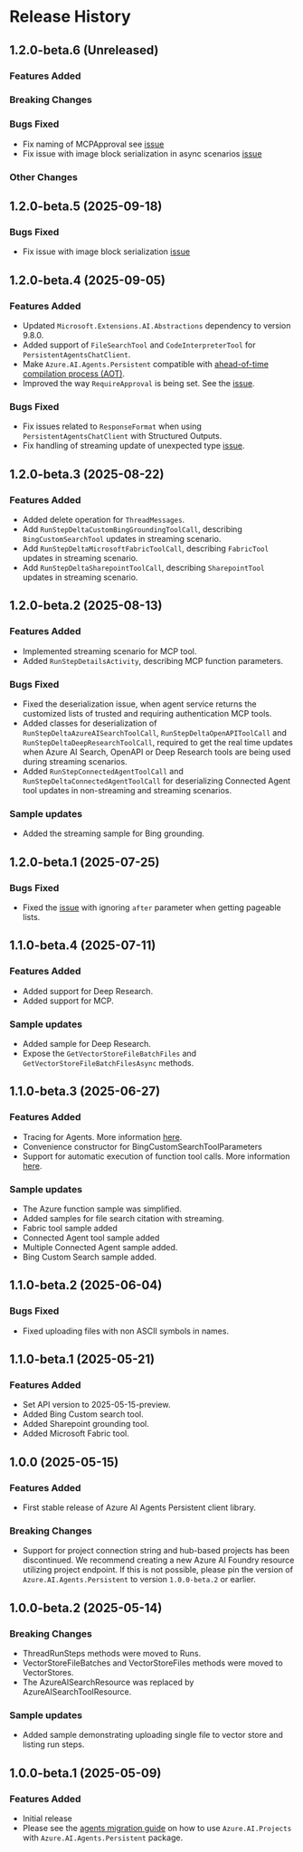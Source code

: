 # Release History

## 1.2.0-beta.6 (Unreleased)

### Features Added

### Breaking Changes

### Bugs Fixed
- Fix naming of MCPApproval see [issue](https://github.com/Azure/azure-sdk-for-net/issues/53000)
- Fix issue with image block serialization in async scenarios [issue](https://github.com/Azure/azure-sdk-for-net/issues/52671)

### Other Changes

## 1.2.0-beta.5 (2025-09-18)

### Bugs Fixed
- Fix issue with image block serialization [issue](https://github.com/Azure/azure-sdk-for-net/issues/52571)

## 1.2.0-beta.4 (2025-09-05)

### Features Added
- Updated `Microsoft.Extensions.AI.Abstractions` dependency to version 9.8.0.
- Added support of `FileSearchTool` and `CodeInterpreterTool` for `PersistentAgentsChatClient`.
- Make `Azure.AI.Agents.Persistent` compatible with [ahead-of-time compilation process (AOT)](https://learn.microsoft.com/aspnet/core/fundamentals/native-aot).
- Improved the way `RequireApproval` is being set. See the [issue](https://github.com/Azure/azure-sdk-for-net/issues/52213).

### Bugs Fixed
- Fix issues related to `ResponseFormat` when using `PersistentAgentsChatClient` with Structured Outputs.
- Fix handling of streaming update of unexpected type [issue](https://github.com/Azure/azure-sdk-for-net/issues/52407).

## 1.2.0-beta.3 (2025-08-22)

### Features Added
- Added delete operation for `ThreadMessages`.
- Add `RunStepDeltaCustomBingGroundingToolCall`, describing `BingCustomSearchTool` updates in streaming scenario.
- Add `RunStepDeltaMicrosoftFabricToolCall`, describing `FabricTool` updates in streaming scenario.
- Add `RunStepDeltaSharepointToolCall`, describing `SharepointTool` updates in streaming scenario.

## 1.2.0-beta.2 (2025-08-13)

### Features Added

- Implemented streaming scenario for MCP tool.
- Added `RunStepDetailsActivity`, describing MCP function parameters.

### Bugs Fixed

- Fixed the deserialization issue, when agent service returns the customized lists of trusted and requiring authentication MCP tools.
- Added classes for deserialization of `RunStepDeltaAzureAISearchToolCall`, `RunStepDeltaOpenAPIToolCall` and `RunStepDeltaDeepResearchToolCall`, required to get the real time updates when Azure AI Search, OpenAPI or Deep Research tools are being used during streaming scenarios.
- Added `RunStepConnectedAgentToolCall` and `RunStepDeltaConnectedAgentToolCall` for deserializing Connected Agent tool updates in non-streaming and streaming scenarios.

### Sample updates

- Added the streaming sample for Bing grounding.

## 1.2.0-beta.1 (2025-07-25)

### Bugs Fixed

- Fixed the [issue](https://github.com/Azure/azure-sdk-for-net/issues/51342) with ignoring `after` parameter when getting pageable lists.

## 1.1.0-beta.4 (2025-07-11)

### Features Added

- Added support for Deep Research.
- Added support for MCP.

### Sample updates

- Added sample for Deep Research.
- Expose the `GetVectorStoreFileBatchFiles` and `GetVectorStoreFileBatchFilesAsync` methods.

## 1.1.0-beta.3 (2025-06-27)

### Features Added

- Tracing for Agents. More information [here](https://github.com/Azure/azure-sdk-for-net/blob/main/sdk/ai/Azure.AI.Agents.Persistent/README.md#tracing).
- Convenience constructor for BingCustomSearchToolParameters
- Support for automatic execution of function tool calls. More information [here](https://github.com/Azure/azure-sdk-for-net/blob/main/sdk/ai/Azure.AI.Agents.Persistent/README.md#function-call-executed-automatically).

### Sample updates
- The Azure function sample was simplified.
- Added samples for file search citation with streaming.
- Fabric tool sample added
- Connected Agent tool sample added
- Multiple Connected Agent sample added.
- Bing Custom Search sample added.

## 1.1.0-beta.2 (2025-06-04)

### Bugs Fixed
- Fixed uploading files with non ASCII symbols in names.

## 1.1.0-beta.1 (2025-05-21)

### Features Added
- Set API version to 2025-05-15-preview.
- Added Bing Custom search tool.
- Added Sharepoint grounding tool.
- Added Microsoft Fabric tool.

## 1.0.0 (2025-05-15)

### Features Added
- First stable release of Azure AI Agents Persistent client library.

### Breaking Changes
- Support for project connection string and hub-based projects has been discontinued. We recommend creating a new Azure AI Foundry resource utilizing project endpoint. If this is not possible, please pin the version of `Azure.AI.Agents.Persistent` to version `1.0.0-beta.2` or earlier.

## 1.0.0-beta.2 (2025-05-14)

### Breaking Changes
- ThreadRunSteps methods were moved to Runs.
- VectorStoreFileBatches and VectorStoreFiles methods were moved to VectorStores.
- The AzureAISearchResource was replaced by AzureAISearchToolResource.

### Sample updates
- Added sample demonstrating uploading single file to vector store and listing run steps.

## 1.0.0-beta.1 (2025-05-09)

### Features Added
- Initial release
- Please see the [agents migration guide](https://github.com/Azure/azure-sdk-for-net/blob/main/sdk/ai/Azure.AI.Projects/AGENTS_MIGRATION_GUIDE.md) on how to use `Azure.AI.Projects` with `Azure.AI.Agents.Persistent` package.
